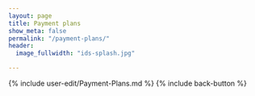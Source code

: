 ```yaml
---
layout: page
title: Payment plans
show_meta: false
permalink: "/payment-plans/"
header: 
  image_fullwidth: "ids-splash.jpg"

---
```


{% include user-edit/Payment-Plans.md %}
{% include back-button %}


